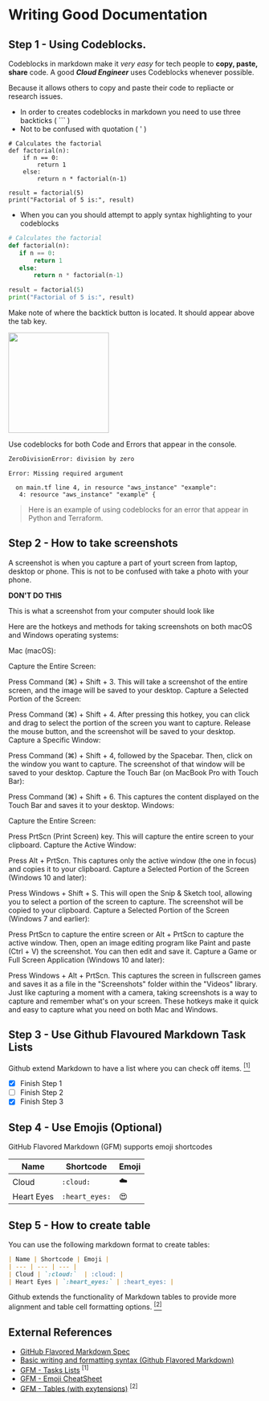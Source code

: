 # Writing Good Documentation

## Step 1 - Using Codeblocks.

Codeblocks in markdown make it *very easy* for tech people to **copy, paste, share** code.
A good __*Cloud Engineer*__ uses Codeblocks whenever possible.

Because it allows others to copy and paste their code to repliacte or research issues.

- In order to creates codeblocks in markdown you need to use three backticks ( ``` )
- Not to be confused with quotation ( ' )

```
# Calculates the factorial
def factorial(n):
    if n == 0:
        return 1
    else:
        return n * factorial(n-1)

result = factorial(5)
print("Factorial of 5 is:", result)
```
- When you can you should attempt to apply syntax highlighting to your codeblocks

 ```python
# Calculates the factorial
def factorial(n):
    if n == 0:
        return 1
    else:
        return n * factorial(n-1)

result = factorial(5)
print("Factorial of 5 is:", result)
```
Make note of where the backtick button is located.
It should appear above the tab key.

<img width="200px" src="https://github.com/yeofrancis/github-docs-example/assets/82499575/3972518a-a8a6-4e7b-8566-9d4c4a534561" />

Use codeblocks for both Code and Errors that appear in the console.

```bash
ZeroDivisionError: division by zero
```
```
Error: Missing required argument

  on main.tf line 4, in resource "aws_instance" "example":
   4: resource "aws_instance" "example" {
```
> Here is an example of using codeblocks for an error that appear in Python and Terraform.

## Step 2 - How to take screenshots
A screenshot is when you capture a part of yourt screen from laptop, desktop or phone.
This is not to be confused with take a photo with your phone.

**DON'T DO THIS**

This is what a screenshot from  your computer should look like

Here are the hotkeys and methods for taking screenshots on both macOS and Windows operating systems:

Mac (macOS):

Capture the Entire Screen:

Press Command (⌘) + Shift + 3. This will take a screenshot of the entire screen, and the image will be saved to your desktop.
Capture a Selected Portion of the Screen:

Press Command (⌘) + Shift + 4. After pressing this hotkey, you can click and drag to select the portion of the screen you want to capture. Release the mouse button, and the screenshot will be saved to your desktop.
Capture a Specific Window:

Press Command (⌘) + Shift + 4, followed by the Spacebar. Then, click on the window you want to capture. The screenshot of that window will be saved to your desktop.
Capture the Touch Bar (on MacBook Pro with Touch Bar):

Press Command (⌘) + Shift + 6. This captures the content displayed on the Touch Bar and saves it to your desktop.
Windows:

Capture the Entire Screen:

Press PrtScn (Print Screen) key. This will capture the entire screen to your clipboard.
Capture the Active Window:

Press Alt + PrtScn. This captures only the active window (the one in focus) and copies it to your clipboard.
Capture a Selected Portion of the Screen (Windows 10 and later):

Press Windows + Shift + S. This will open the Snip & Sketch tool, allowing you to select a portion of the screen to capture. The screenshot will be copied to your clipboard.
Capture a Selected Portion of the Screen (Windows 7 and earlier):

Press PrtScn to capture the entire screen or Alt + PrtScn to capture the active window. Then, open an image editing program like Paint and paste (Ctrl + V) the screenshot. You can then edit and save it.
Capture a Game or Full Screen Application (Windows 10 and later):

Press Windows + Alt + PrtScn. This captures the screen in fullscreen games and saves it as a file in the "Screenshots" folder within the "Videos" library.
Just like capturing a moment with a camera, taking screenshots is a way to capture and remember what's on your screen. These hotkeys make it quick and easy to capture what you need on both Mac and Windows.

## Step 3 - Use Github Flavoured Markdown Task Lists

Github extend Markdown to have a list where you can check off items.  [<sup>[1]</sup>](#external-references)

- [x] Finish Step 1
- [ ] Finish Step 2
- [x] Finish Step 3
      
## Step 4 - Use Emojis (Optional)

GitHub Flavored Markdown (GFM) supports emoji shortcodes

| Name | Shortcode | Emoji |
| --- | --- | --- |
| Cloud | `:cloud:`  | :cloud: |
| Heart Eyes | `:heart_eyes:` | :heart_eyes: |

## Step 5 - How to create table

You can use the following markdown format to create tables:
```md
| Name | Shortcode | Emoji |
| --- | --- | --- |
| Cloud | `:cloud:`  | :cloud: |
| Heart Eyes | `:heart_eyes:` | :heart_eyes: |
```
Github extends the functionality of Markdown tables to provide more alignment and table cell formatting options. [<sup>[2]</sup>](#external-references)

## External References
- [GitHub Flavored Markdown Spec](https://github.github.com/gfm/) 
- [Basic writing and formatting syntax (Github Flavored Markdown)](https://docs.github.com/en/get-started/writing-on-github/getting-started-with-writing-and-formatting-on-github/basic-writing-and-formatting-syntax#quoting-text)
- [GFM - Tasks Lists](https://docs.github.com/en/get-started/writing-on-github/getting-started-with-writing-and-formatting-on-github/basic-writing-and-formatting-syntax#task-lists) <sup>[1]</sup>
- [GFM - Emoji CheatSheet](https://github.com/ikatyang/emoji-cheat-sheet) 
- [GFM - Tables (with exytensions)](https://github.github.com/gfm/#tables-extension-) <sup>[2]</sup>
